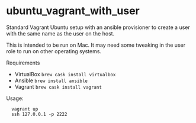 # ubuntu_vagrant_with_user
Standard Vagrant Ubuntu setup with an ansible provisioner to create a user with the same name as the user on the host.

This is intended to be run on Mac. It may need some tweaking in the user role to run on other operating systems.

Requirements
* VirtualBox `brew cask install virtualbox`
* Ansible `brew install ansible`
* Vagrant `brew cask install vagrant`

Usage:
```
  vagrant up
  ssh 127.0.0.1 -p 2222
```
